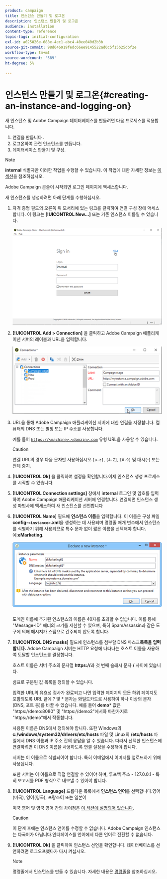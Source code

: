 ```yaml
---
product: campaign
title: 인스턴스 만들기 및 로그온
description: 인스턴스 만들기 및 로그온
audience: installation
content-type: reference
topic-tags: initial-configuration
exl-id: a025026e-688e-4ec1-abc4-40ee040d2b3b
source-git-commit: 98d646919fedc66ee9145522ad0c5f15b25dbf2e
workflow-type: tm+mt
source-wordcount: '589'
ht-degree: 5%

---
```


# 인스턴스 만들기 및 로그온{#creating-an-instance-and-logging-on}

새 인스턴스 및 Adobe Campaign 데이터베이스를 만들려면 다음 프로세스를 적용합니다.

1. 연결을 만듭니다 .
1. 로그온하여 관련 인스턴스를 만듭니다.
1. 데이터베이스 만들기 및 구성.

>[!NOTE]
>
>**internal** 식별자만 이러한 작업을 수행할 수 있습니다. 이 작업에 대한 자세한 정보는 [이 섹션](../../installation/using/configuring-campaign-server.md#internal-identifier)을 참조하십시오.

Adobe Campaign 콘솔이 시작되면 로그인 페이지에 액세스합니다.

새 인스턴스를 생성하려면 아래 단계를 수행하십시오.

1. 자격 증명 필드의 오른쪽 위 모서리에 있는 링크를 클릭하여 연결 구성 창에 액세스합니다. 이 링크는 **[!UICONTROL New...]** 또는 기존 인스턴스 이름일 수 있습니다.

   ![](assets/s_ncs_install_define_connection_01.png)

1. **[!UICONTROL Add > Connection]** 을 클릭하고 Adobe Campaign 애플리케이션 서버의 레이블과 URL을 입력합니다.

   ![](assets/s_ncs_install_define_connection_02.png)

1. URL을 통해 Adobe Campaign 애플리케이션 서버에 대한 연결을 지정합니다. 컴퓨터의 DNS 또는 별칭 또는 IP 주소를 사용합니다.

   예를 들어 [`https://<machine>.<domain>.com`](https://myserver.adobe.com) 유형 URL을 사용할 수 있습니다.

   >[!CAUTION]
   >
   >연결 URL의 경우 다음 문자만 사용하십시오.`[a-z]`, `[A-Z]`, `[0-9]` 및 대시(-) 또는 전체 중지.

1. **[!UICONTROL Ok]** 을 클릭하여 설정을 확인합니다.이제 인스턴스 생성 프로세스를 시작할 수 있습니다.
1. **[!UICONTROL Connection settings]** 창에서 **internal** 로그인 및 암호를 입력하여 Adobe Campaign 애플리케이션 서버에 연결합니다. 연결되면 인스턴스 생성 마법사에 액세스하여 새 인스턴스를 선언합니다
1. **[!UICONTROL Name]** 필드에 **인스턴스 이름**&#x200B;을 입력합니다. 이 이름은 구성 파일 **config-`<instance>`.xml**&#x200B;을 생성하는 데 사용되며 명령줄 매개 변수에서 인스턴스를 식별하기 위해 사용되므로 특수 문자 없이 짧은 이름을 선택해야 합니다. 예:**eMarketing**.

   ![](assets/s_ncs_install_create_instance.png)

   도메인 이름에 추가된 인스턴스의 이름은 40자를 초과할 수 없습니다. 이를 통해 &quot;Message-ID&quot; 헤더의 크기를 제한할 수 있으며, 특히 SpamAssassin과 같은 도구에 의해 메시지가 스팸으로 간주되지 않도록 합니다.

1. **[!UICONTROL DNS masks]** 필드에 인스턴스를 첨부할 DNS 마스크&#x200B;**목록을 입력합니다.** Adobe Campaign 서버는 HTTP 요청에 나타나는 호스트 이름을 사용하여 도달할 인스턴스를 결정합니다.

   호스트 이름은 서버 주소의 문자열 **https://**&#x200B;과 첫 번째 슬래시 문자 **/** 사이에 있습니다.

   쉼표로 구분된 값 목록을 정의할 수 있습니다.

   입력한 URL의 유효성 검사가 완료되고 나면 입력한 페이지의 모든 하위 페이지도 포함되도록 URL 끝에 ? 및 * 문자는 와일드카드로 사용하여 하나 이상의 문자(DNS, 포트 등)를 바꿀 수 있습니다. 예를 들어 **demo*** 값은 &quot;https://demo:8080&quot; 및 &quot;https://demo2&quot;에서와 마찬가지로 &quot;https://demo&quot;에서 작동합니다.

   사용된 이름은 DNS에서 정의해야 합니다. 또한 Windows의 **c:/windows/system32/drivers/etc/hosts** 파일 및 Linux의 **/etc/hosts** 파일에서 DNS 이름과 IP 주소 간의 응답을 알 수 있습니다. 따라서 선택한 인스턴스에 연결하려면 이 DNS 이름을 사용하도록 연결 설정을 수정해야 합니다.

   서버는 이 이름으로 식별되어야 합니다. 특히 이메일에서 이미지를 업로드하기 위해 사용됩니다.

   또한 서버는 이 이름으로 직접 연결할 수 있어야 하며, 루프백 주소 - 127.0.0.1 - 특히 보고서를 PDF 형식으로 내보낼 수 있어야 합니다.

1. **[!UICONTROL Language]** 드롭다운 목록에서 **인스턴스 언어**&#x200B;를 선택합니다.영어(미국), 영어(영국), 프랑스어 또는 일본어

   미국 영어 및 영국 영어 간의 차이점은 [이 섹션에 설명되어 있습니다](../../platform/using/adobe-campaign-workspace.md#date-and-time).

   >[!CAUTION]
   >
   >이 단계 후에는 인스턴스 언어를 수정할 수 없습니다. Adobe Campaign 인스턴스는 다국어가 아닙니다.인터페이스를 언어에서 다른 언어로 전환할 수 없습니다.

1. **[!UICONTROL Ok]** 을 클릭하여 인스턴스 선언을 확인합니다. 데이터베이스를 선언하려면 로그오프했다가 다시 켜십시오.

   >[!NOTE]
   >
   >명령줄에서 인스턴스를 만들 수 있습니다. 자세한 내용은 [명령줄](../../installation/using/command-lines.md)을 참조하십시오.
